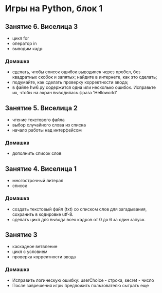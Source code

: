 # Игры на Python, блок 1

## Занятие 6. Виселица 3
+ цикл for
+ оператор in
+ выводим кадр

### Домашка
+ сделать, чтобы список ошибок выводился через пробел, без квадратных скобок и запятых; найдите в интернете, как это сделать;
+ подумайте, как сделать проверку корректности ввода;
+ в файле hw6.py содержится одна или несколько ошибок. Исправьте их, чтобы на экран выводилась фраза 'Helloworld'

## Занятие 5. Виселица 2
+ чтение текстового файла
+ выбор случайного слова из списка
+ начало работы над интерфейсом
### Домашка
+ дополнить список слов

## Занятие 4. Виселица 1
+ многострочный литерал
+ список

### Домашка
+ создать текстовый файл (txt) со списком слов для загадывания, сохранить в кодировке utf-8.
+ сделать цикл для вывода всех кадров от 0 до 6 за один запуск.

## Занятие 3
+ каскадное ветвление
+ цикл с условием
+ проверка корректности ввода

### Домашка
+ Исправить логическую ошибку: userChoice - строка, secret - число
+ После заврешения игры предложить пользователю сыграть еще